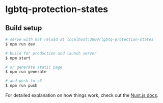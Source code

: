 # lgbtq-protection-states

> 

## Build setup

``` bash
# serve with hot reload at localhost:3000/lgbtq-protection-states
$ npm run dev

# build for production and launch server
$ npm start

# or generate static page
$ npm run generate

# and push to s3
$ npm run push
```

For detailed explanation on how things work, check out the [Nuxt.js docs](https://github.com/nuxt/nuxt.js).
